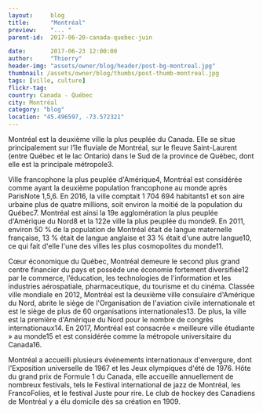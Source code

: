 ```yaml
---
layout:     blog
title:      "Montréal"
preview:    "... "
parent-id:  2017-06-20-canada-quebec-juin

date:       2017-06-23 12:00:00
author:     "Thierry"
header-img: "assets/owner/blog/header/post-bg-montreal.jpg"
thumbnail: /assets/owner/blog/thumbs/post-thumb-montreal.jpg
tags: [ville, culture]
flickr-tag: 
country: Canada - Québec
city: Montréal
category: "blog"
location: "45.496597, -73.572321"
---
```




Montréal est la deuxième ville la plus peuplée du Canada. Elle se situe principalement sur l’île fluviale de Montréal, sur le fleuve Saint-Laurent (entre Québec et le lac Ontario) dans le Sud de la province de Québec, dont elle est la principale métropole3.

Ville francophone la plus peuplée d'Amérique4, Montréal est considérée comme ayant la deuxième population francophone au monde après ParisNote 1,5,6. En 2016, la ville comptait 1 704 694 habitants1 et son aire urbaine plus de quatre millions, soit environ la moitié de la population du Québec7. Montréal est ainsi la 19e agglomération la plus peuplée d'Amérique du Nord8 et la 122e ville la plus peuplée du monde9. En 2011, environ 50 % de la population de Montréal était de langue maternelle française, 13 % était de langue anglaise et 33 % était d'une autre langue10, ce qui fait d'elle l'une des villes les plus cosmopolites du monde11.

Cœur économique du Québec, Montréal demeure le second plus grand centre financier du pays et possède une économie fortement diversifiée12 par le commerce, l’éducation, les technologies de l'information et les industries aérospatiale, pharmaceutique, du tourisme et du cinéma. Classée ville mondiale en 2012, Montréal est la deuxième ville consulaire d'Amérique du Nord, abrite le siège de l'Organisation de l'aviation civile internationale et est le siège de plus de 60 organisations internationales13. De plus, la ville est la première d'Amérique du Nord pour le nombre de congrès internationaux14. En 2017, Montréal est consacrée « meilleure ville étudiante » au monde15 et est considérée comme la métropole universitaire du Canada16.

Montréal a accueilli plusieurs événements internationaux d'envergure, dont l'Exposition universelle de 1967 et les Jeux olympiques d'été de 1976. Hôte du grand prix de Formule 1 du Canada, elle accueille annuellement de nombreux festivals, tels le Festival international de jazz de Montréal, les FrancoFolies, et le festival Juste pour rire. Le club de hockey des Canadiens de Montréal y a élu domicile dès sa création en 1909.